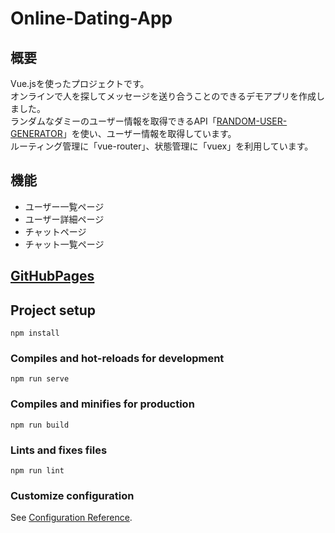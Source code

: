 # Online-Dating-App

## 概要
Vue.jsを使ったプロジェクトです。  
オンラインで人を探してメッセージを送り合うことのできるデモアプリを作成しました。  
ランダムなダミーのユーザー情報を取得できるAPI「[RANDOM-USER-GENERATOR]("https://randomuser.me/)」を使い、ユーザー情報を取得しています。  
ルーティング管理に「vue-router」、状態管理に「vuex」を利用しています。



## 機能
- ユーザー一覧ページ
- ユーザー詳細ページ
- チャットページ
- チャット一覧ページ



## [GitHubPages]("https://pkoky.github.io/OnlineDatingApp_JavaScript/")




## Project setup
```
npm install
```

### Compiles and hot-reloads for development
```
npm run serve
```

### Compiles and minifies for production
```
npm run build
```

### Lints and fixes files
```
npm run lint
```

### Customize configuration
See [Configuration Reference](https://cli.vuejs.org/config/).
